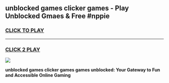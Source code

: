 
## unblocked games clicker games - Play Unblocked Gmaes & Free #nppie
<h3>
<a href="https://news.freeplayer.one?title=unblocked_games_clicker_games&ref=03M">CLICK TO PLAY</a></h3>
<hr>

<h3>
<a href="https://news.freeplayer.one?title=unblocked_games_clicker_games&ref=03M">CLICK 2 PLAY</a>
  
</h3>

<a href="https://news.freeplayer.one?title=unblocked_games_clicker_games&ref=03M"><img src="https://clearcache.store/games.png"></a>


**unblocked games clicker games games unblocked: Your Gateway to Fun and Accessible Online Gaming**
